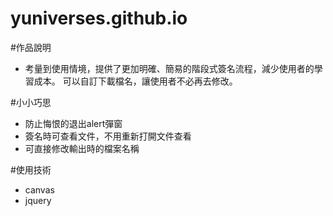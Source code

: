# yuniverses.github.io

#作品說明
- 考量到使用情境，提供了更加明確、簡易的階段式簽名流程，減少使用者的學習成本。 
可以自訂下載檔名，讓使用者不必再去修改。

#小小巧思
- 防止悔恨的退出alert彈窗
- 簽名時可查看文件，不用重新打開文件查看
- 可直接修改輸出時的檔案名稱

#使用技術
- canvas
- jquery
